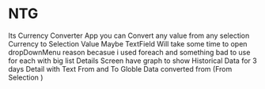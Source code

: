 # NTG

Its Currency Converter App you can Convert any value from any selection Currency to Selection Value 
Maybe TextField Will take some time to open dropDownMenu reason becasue i used foreach and something bad to use for each with big list 
Details Screen have graph to show Historical Data for 3 days 
Detail with Text From and To 
Globle Data converted from (From Selection )
